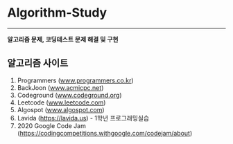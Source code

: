 # Algorithm-Study
---
<b>알고리즘 문제, 코딩테스트 문제 해결 및 구현</b> 

## 알고리즘 사이트 
1. Programmers (www.programmers.co.kr)
2. BackJoon (www.acmicpc.net)
3. Codeground (www.codeground.org)
4. Leetcode (www.leetcode.com)
5. Algospot (www.algospot.com)
6. Lavida (https://lavida.us) - 1학년 프로그래밍실습 
7. 2020 Google Code Jam (https://codingcompetitions.withgoogle.com/codejam/about)

